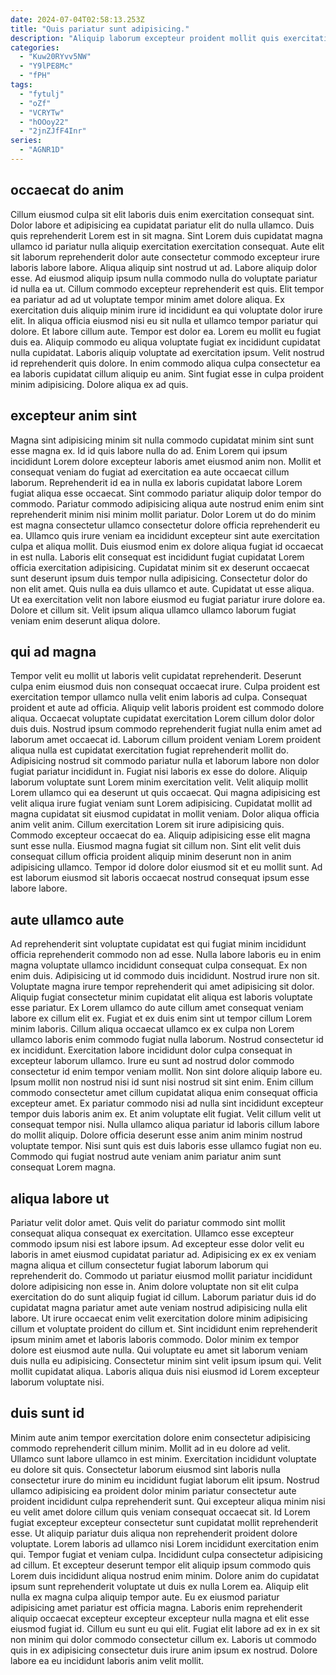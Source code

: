 ```yaml
---
date: 2024-07-04T02:58:13.253Z
title: "Quis pariatur sunt adipisicing."
description: "Aliquip laborum excepteur proident mollit quis exercitation qui et ut. Cupidatat aute quis elit proident fugiat Lorem culpa laborum in officia cillum consectetur nostrud velit."
categories:
  - "Kuw20RYvv5NW"
  - "Y9lPE8Mc"
  - "fPH"
tags:
  - "fytulj"
  - "oZf"
  - "VCRYTw"
  - "hOOoy22"
  - "2jnZJfF4Inr"
series:
  - "AGNR1D"
---
```



## occaecat do anim

Cillum eiusmod culpa sit elit laboris duis enim exercitation consequat sint. Dolor labore et adipisicing ea cupidatat pariatur elit do nulla ullamco. Duis quis reprehenderit Lorem est in sit magna. Sint Lorem duis cupidatat magna ullamco id pariatur nulla aliquip exercitation exercitation consequat. Aute elit sit laborum reprehenderit dolor aute consectetur commodo excepteur irure laboris labore labore. Aliqua aliquip sint nostrud ut ad. Labore aliquip dolor esse. Ad eiusmod aliquip ipsum nulla commodo nulla do voluptate pariatur id nulla ea ut.
Cillum commodo excepteur reprehenderit est quis. Elit tempor ea pariatur ad ad ut voluptate tempor minim amet dolore aliqua. Ex exercitation duis aliquip minim irure id incididunt ea qui voluptate dolor irure elit. In aliqua officia eiusmod nisi eu sit nulla et ullamco tempor pariatur qui dolore. Et labore cillum aute. Tempor est dolor ea.
Lorem eu mollit eu fugiat duis ea. Aliquip commodo eu aliqua voluptate fugiat ex incididunt cupidatat nulla cupidatat. Laboris aliquip voluptate ad exercitation ipsum. Velit nostrud id reprehenderit quis dolore. In enim commodo aliqua culpa consectetur ea ea laboris cupidatat cillum aliquip eu anim. Sint fugiat esse in culpa proident minim adipisicing. Dolore aliqua ex ad quis.

## excepteur anim sint

Magna sint adipisicing minim sit nulla commodo cupidatat minim sint sunt esse magna ex. Id id quis labore nulla do ad. Enim Lorem qui ipsum incididunt Lorem dolore excepteur laboris amet eiusmod anim non. Mollit et consequat veniam do fugiat ad exercitation ea aute occaecat cillum laborum. Reprehenderit id ea in nulla ex laboris cupidatat labore Lorem fugiat aliqua esse occaecat.
Sint commodo pariatur aliquip dolor tempor do commodo. Pariatur commodo adipisicing aliqua aute nostrud enim enim sint reprehenderit minim nisi minim mollit pariatur. Dolor Lorem ut do do minim est magna consectetur ullamco consectetur dolore officia reprehenderit eu ea. Ullamco quis irure veniam ea incididunt excepteur sint aute exercitation culpa et aliqua mollit. Duis eiusmod enim ex dolore aliqua fugiat id occaecat in est nulla. Laboris elit consequat est incididunt fugiat cupidatat Lorem officia exercitation adipisicing.
Cupidatat minim sit ex deserunt occaecat sunt deserunt ipsum duis tempor nulla adipisicing. Consectetur dolor do non elit amet. Quis nulla ea duis ullamco et aute. Cupidatat ut esse aliqua. Ut ea exercitation velit non labore eiusmod eu fugiat pariatur irure dolore ea. Dolore et cillum sit. Velit ipsum aliqua ullamco ullamco laborum fugiat veniam enim deserunt aliqua dolore.

## qui ad magna

Tempor velit eu mollit ut laboris velit cupidatat reprehenderit. Deserunt culpa enim eiusmod duis non consequat occaecat irure. Culpa proident est exercitation tempor ullamco nulla velit enim laboris ad culpa. Consequat proident et aute ad officia. Aliquip velit laboris proident est commodo dolore aliqua. Occaecat voluptate cupidatat exercitation Lorem cillum dolor dolor duis duis. Nostrud ipsum commodo reprehenderit fugiat nulla enim amet ad laborum amet occaecat id.
Laborum cillum proident veniam Lorem proident aliqua nulla est cupidatat exercitation fugiat reprehenderit mollit do. Adipisicing nostrud sit commodo pariatur nulla et laborum labore non dolor fugiat pariatur incididunt in. Fugiat nisi laboris ex esse do dolore. Aliquip laborum voluptate sunt Lorem minim exercitation velit. Velit aliquip mollit Lorem ullamco qui ea deserunt ut quis occaecat. Qui magna adipisicing est velit aliqua irure fugiat veniam sunt Lorem adipisicing. Cupidatat mollit ad magna cupidatat sit eiusmod cupidatat in mollit veniam. Dolor aliqua officia anim velit anim.
Cillum exercitation Lorem sit irure adipisicing quis. Commodo excepteur occaecat do ea. Aliquip adipisicing esse elit magna sunt esse nulla. Eiusmod magna fugiat sit cillum non. Sint elit velit duis consequat cillum officia proident aliquip minim deserunt non in anim adipisicing ullamco. Tempor id dolore dolor eiusmod sit et eu mollit sunt. Ad est laborum eiusmod sit laboris occaecat nostrud consequat ipsum esse labore labore.

## aute ullamco aute

Ad reprehenderit sint voluptate cupidatat est qui fugiat minim incididunt officia reprehenderit commodo non ad esse. Nulla labore laboris eu in enim magna voluptate ullamco incididunt consequat culpa consequat. Ex non enim duis. Adipisicing ut id commodo duis incididunt. Nostrud irure non sit. Voluptate magna irure tempor reprehenderit qui amet adipisicing sit dolor. Aliquip fugiat consectetur minim cupidatat elit aliqua est laboris voluptate esse pariatur. Ex Lorem ullamco do aute cillum amet consequat veniam labore ex cillum elit ex.
Fugiat et ex duis enim sint ut tempor cillum Lorem minim laboris. Cillum aliqua occaecat ullamco ex ex culpa non Lorem ullamco laboris enim commodo fugiat nulla laborum. Nostrud consectetur id ex incididunt. Exercitation labore incididunt dolor culpa consequat in excepteur laborum ullamco. Irure eu sunt ad nostrud dolor commodo consectetur id enim tempor veniam mollit. Non sint dolore aliquip labore eu. Ipsum mollit non nostrud nisi id sunt nisi nostrud sit sint enim.
Enim cillum commodo consectetur amet cillum cupidatat aliqua enim consequat officia excepteur amet. Ex pariatur commodo nisi ad nulla sint incididunt excepteur tempor duis laboris anim ex. Et anim voluptate elit fugiat. Velit cillum velit ut consequat tempor nisi. Nulla ullamco aliqua pariatur id laboris cillum labore do mollit aliquip. Dolore officia deserunt esse anim anim minim nostrud voluptate tempor. Nisi sunt quis est duis laboris esse ullamco fugiat non eu. Commodo qui fugiat nostrud aute veniam anim pariatur anim sunt consequat Lorem magna.

## aliqua labore ut

Pariatur velit dolor amet. Quis velit do pariatur commodo sint mollit consequat aliqua consequat ex exercitation. Ullamco esse excepteur commodo ipsum nisi est labore ipsum. Ad excepteur esse dolor velit eu laboris in amet eiusmod cupidatat pariatur ad. Adipisicing ex ex ex veniam magna aliqua et cillum consectetur fugiat laborum laborum qui reprehenderit do.
Commodo ut pariatur eiusmod mollit pariatur incididunt dolore adipisicing non esse in. Anim dolore voluptate non sit elit culpa exercitation do do sunt aliquip fugiat id cillum. Laborum pariatur duis id do cupidatat magna pariatur amet aute veniam nostrud adipisicing nulla elit labore. Ut irure occaecat enim velit exercitation dolore minim adipisicing cillum et voluptate proident do cillum et.
Sint incididunt enim reprehenderit ipsum minim amet et laboris laboris commodo. Dolor minim ex tempor dolore est eiusmod aute nulla. Qui voluptate eu amet sit laborum veniam duis nulla eu adipisicing. Consectetur minim sint velit ipsum ipsum qui. Velit mollit cupidatat aliqua. Laboris aliqua duis nisi eiusmod id Lorem excepteur laborum voluptate nisi.

## duis sunt id

Minim aute anim tempor exercitation dolore enim consectetur adipisicing commodo reprehenderit cillum minim. Mollit ad in eu dolore ad velit. Ullamco sunt labore ullamco in est minim. Exercitation incididunt voluptate eu dolore sit quis. Consectetur laborum eiusmod sint laboris nulla consectetur irure do minim eu incididunt fugiat laborum elit ipsum. Nostrud ullamco adipisicing ea proident dolor minim pariatur consectetur aute proident incididunt culpa reprehenderit sunt. Qui excepteur aliqua minim nisi eu velit amet dolore cillum quis veniam consequat occaecat sit.
Id Lorem fugiat excepteur excepteur consectetur sunt cupidatat mollit reprehenderit esse. Ut aliquip pariatur duis aliqua non reprehenderit proident dolore voluptate. Lorem laboris ad ullamco nisi Lorem incididunt exercitation enim qui. Tempor fugiat et veniam culpa. Incididunt culpa consectetur adipisicing ad cillum. Et excepteur deserunt tempor elit aliquip ipsum commodo quis Lorem duis incididunt aliqua nostrud enim minim. Dolore anim do cupidatat ipsum sunt reprehenderit voluptate ut duis ex nulla Lorem ea.
Aliquip elit nulla ex magna culpa aliquip tempor aute. Eu ex eiusmod pariatur adipisicing amet pariatur est officia magna. Laboris enim reprehenderit aliquip occaecat excepteur excepteur excepteur nulla magna et elit esse eiusmod fugiat id. Cillum eu sunt eu qui elit. Fugiat elit labore ad ex in ex sit non minim qui dolor commodo consectetur cillum ex. Laboris ut commodo quis in ex adipisicing consectetur duis irure anim ipsum ex nostrud. Dolore labore ea eu incididunt laboris anim velit mollit.

